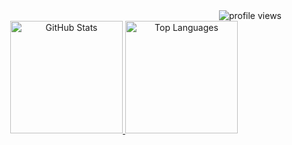 <!-- 🌙 Profile Views -->
<div align="right">
  <img src="https://komarev.com/ghpvc/?username=nakanakamuramura&style=flat-square&color=0366d6" alt="profile views" />
</div>

<!-- 🌌 GitHub Stats -->
<div align="center">
  <a href="https://github.com/nakanakamuramura">
    <img 
      height="180em"
      src="https://github-readme-stats-umber-six-46.vercel.app/api?username=nakanakamuramura&show_icons=true&include_all_commits=true&count_private=true&theme=default&hide_border=true&bg_color=f6f8fa&title_color=0366d6&icon_color=0366d6&text_color=24292e"
      alt="GitHub Stats"
    />
    <img 
      height="180em"
      src="https://github-readme-stats-umber-six-46.vercel.app/api/top-langs/?username=nakanakamuramura&layout=compact&langs_count=8&theme=default&hide_border=true&bg_color=f6f8fa&title_color=0366d6&text_color=24292e"
      alt="Top Languages"
    />
  </a>
</div>



<!--
**nakanakamuramura/nakanakamuramura** is a ✨ _special_ ✨ repository because its `README.md` (this file) appears on your GitHub profile.

Here are some ideas to get you started:

- 🔭 I’m currently working on ...
- 🌱 I’m currently learning ...
- 👯 I’m looking to collaborate on ...
- 🤔 I’m looking for help with ...
- 💬 Ask me about ...
- 📫 How to reach me: ...
- 😄 Pronouns: ...
- ⚡ Fun fact: ...
-->
